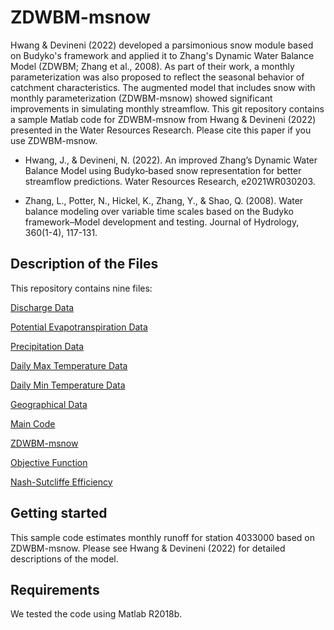 # ZDWBM-msnow

Hwang &amp; Devineni (2022) developed a parsimonious snow module based on Budyko's framework and applied it to Zhang's Dynamic Water Balance Model (ZDWBM; Zhang et al., 2008). As part of their work, a monthly parameterization was also proposed to reflect the seasonal behavior of catchment characteristics. The augmented model that includes snow with monthly parameterization (ZDWBM-msnow) showed significant improvements in simulating monthly streamflow. This git repository contains a sample Matlab code for ZDWBM-msnow from Hwang &amp; Devineni (2022) presented in the Water Resources Research. Please cite this paper if you use ZDWBM-msnow.

- Hwang, J., &amp; Devineni, N. (2022). An improved Zhang’s Dynamic Water Balance Model using Budyko‐based snow representation for better streamflow predictions. Water Resources Research, e2021WR030203.  

- Zhang, L., Potter, N., Hickel, K., Zhang, Y., &amp; Shao, Q. (2008). Water balance modeling over variable time scales based on the Budyko framework–Model development and testing. Journal of Hydrology, 360(1-4), 117-131.

## Description of the Files

This repository contains nine files:

[Discharge Data](4033000.AMM)

[Potential Evapotranspiration Data](4033000.PET)

[Precipitation Data](4033000.PRE)

[Daily Max Temperature Data](4033000.TMAX)

[Daily Min Temperature Data](4033000.TMIN)

[Geographical Data](region4_Smax100.txt)

[Main Code](Sample_code.m)

[ZDWBM-msnow](zhang_model_snow.m)

[Objective Function](zhangModelError.m)

[Nash-Sutcliffe Efficiency](nash_sutcliffe.m)

## Getting started
This sample code estimates monthly runoff for station 4033000 based on ZDWBM-msnow. Please see Hwang & Devineni (2022) for detailed descriptions of the model.

## Requirements
We tested the code using Matlab R2018b.
